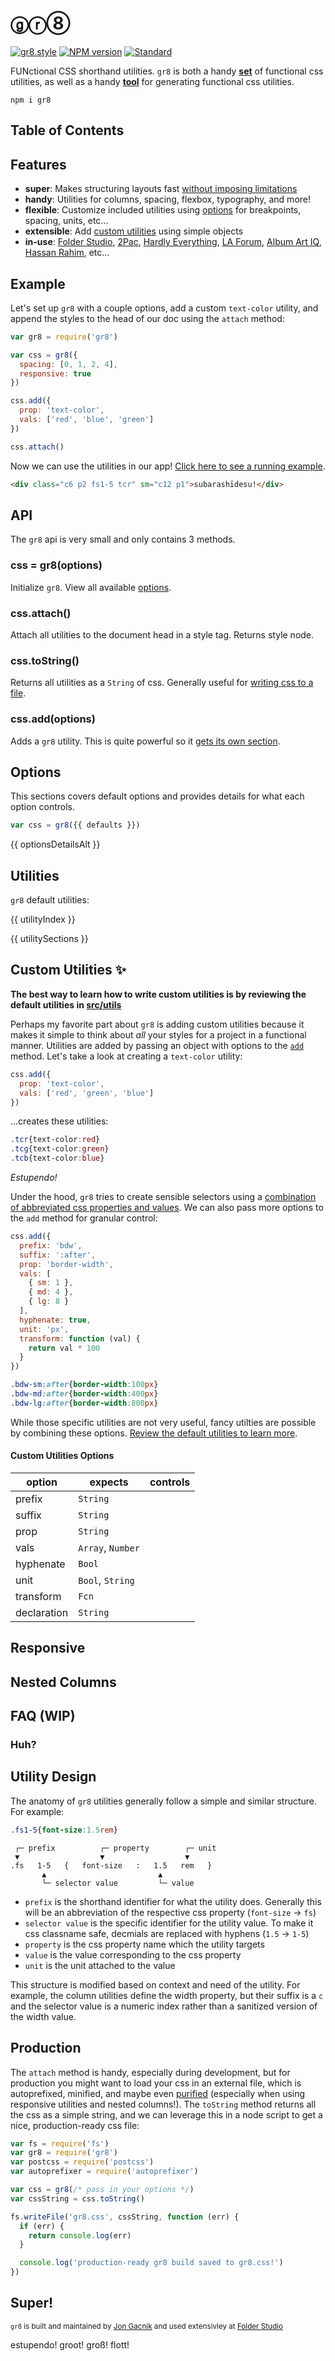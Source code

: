 # ⓖⓡ⑧

[![gr8.style](https://img.shields.io/badge/website-gr8.style-ff69b4.svg)]()
[![NPM version](https://img.shields.io/npm/v/gr8.svg)]()
[![Standard](https://img.shields.io/badge/code%20style-standard-brightgreen.svg)]()

FUNctional CSS shorthand utilities. `gr8` is both a handy [**set**](#utilities) of functional css utilities, as well as a handy [**tool**](#custom-utilities-) for generating functional css utilities.

```
npm i gr8
```

## Table of Contents

## Features
- **super**: Makes structuring layouts fast [without imposing limitations](#faq)
- **handy**: Utilities for columns, spacing, flexbox, typography, and more!
- **flexible**: Customize included utilities using [options](#options) for breakpoints, spacing, units, etc...
- **extensible**: Add [custom utilities](#custom-utilities-) using simple objects
- **in-use**: [Folder Studio](http://folderstudio.com), [2Pac](http://www.2pac.com/), [Hardly Everything](https://hardlyeverything.com), [LA Forum](http://laforum.org), [Album Art IQ](http://daily.redbullmusicacademy.com/specials/2016-album-art-iq/), [Hassan Rahim](http://hassanrahim.com/), etc...

## Example

Let's set up `gr8` with a couple options, add a custom `text-color` utility, and append the styles to the head of our doc using the `attach` method:

```js
var gr8 = require('gr8')

var css = gr8({
  spacing: [0, 1, 2, 4],
  responsive: true
})

css.add({
  prop: 'text-color',
  vals: ['red', 'blue', 'green']
})

css.attach()
```

Now we can use the utilities in our app! [Click here to see a running example]().

```html
<div class="c6 p2 fs1-5 tcr" sm="c12 p1">subarashīdesu!</div>
```

## API

The `gr8` api is very small and only contains 3 methods.

### css = gr8(options)

Initialize `gr8`. View all available [options](#options).

### css.attach()

Attach all utilities to the document head in a style tag. Returns style node.

### css.toString()

Returns all utilities as a `String` of css. Generally useful for [writing css to a file]().

### css.add(options)

Adds a `gr8` utility. This is quite powerful so it [gets its own section]().

## Options

This sections covers default options and provides details for what each option controls.

```js
var css = gr8({{ defaults }})
```

{{ optionsDetailsAlt }}

## Utilities

`gr8` default utilities:

{{ utilityIndex }}

{{ utilitySections }}

## Custom Utilities ✨

**The best way to learn how to write custom utilities is by reviewing the default utilities in [src/utils]()**

Perhaps my favorite part about `gr8` is adding custom utilities because it makes it simple to think about *all* your styles for a project in a functional manner. Utilities are added by passing an object with options to the [`add`](#css-add-options-) method. Let's take a look at creating a `text-color` utility:

```js
css.add({
  prop: 'text-color',
  vals: ['red', 'green', 'blue']
})
```

...creates these utilities:

```css
.tcr{text-color:red}
.tcg{text-color:green}
.tcb{text-color:blue}
```

*Estupendo!*

Under the hood, `gr8` tries to create sensible selectors using a [combination of abbreviated css properties and values](#utility-design). We can also pass more options to the `add` method for granular control:

```js
css.add({
  prefix: 'bdw',
  suffix: ':after',
  prop: 'border-width',
  vals: [
    { sm: 1 },
    { md: 4 },
    { lg: 8 }
  ],
  hyphenate: true,
  unit: 'px',
  transform: function (val) {
    return val * 100
  }
})
```

```css
.bdw-sm:after{border-width:100px}
.bdw-md:after{border-width:400px}
.bdw-lg:after{border-width:800px}
```

While those specific utilities are not very useful, fancy utilties are possible by combining these options. [Review the default utilities to learn more]().

#### Custom Utilities Options

| option | expects | controls |
| --- | --- | --- |
| prefix | `String` | |
| suffix | `String` | |
| prop | `String` | |
| vals | `Array`, `Number` | |
| hyphenate | `Bool` | |
| unit | `Bool`, `String` | |
| transform | `Fcn` | |
| declaration | `String` | |


## Responsive

## Nested Columns

## FAQ (WIP)

### Huh?



## Utility Design

The anatomy of `gr8` utilities generally follow a simple and similar structure. For example:

```css
.fs1-5{font-size:1.5rem}
```

```
 ┌─ prefix          ┌─ property        ┌─ unit
 ▼                  ▼                  ▼
.fs   1-5   {   font-size   :   1.5   rem   }
       ▲                         ▲
       └─ selector value         └─ value
```

- `prefix` is the shorthand identifier for what the utility does. Generally this will be an abbreviation of the respective css property (`font-size` → `fs`)
- `selector value` is the specific identifier for the utility value. To make it css classname safe, decmials are replaced with hyphens (`1.5` → `1-5`)
- `property` is the css property name which the utility targets
- `value` is the value corresponding to the css property
- `unit` is the unit attached to the value

This structure is modified based on context and need of the utility. For example, the column utilities define the width property, but their suffix is a `c` and the selector value is a numeric index rather than a sanitized version of the width value.

## Production

The `attach` method is handy, especially during development, but for production you might want to load your css in an external file, which is autoprefixed, minified, and maybe even [purified](https://www.npmjs.com/package/purify-css) (especially when using responsive utilities and nested columns!). The `toString` method returns all the css as a simple string, and we can leverage this in a node script to get a nice, production-ready css file:

```js
var fs = require('fs')
var gr8 = require('gr8')
var postcss = require('postcss')
var autoprefixer = require('autoprefixer')

var css = gr8(/* pass in your options */)
var cssString = css.toString()

fs.writeFile('gr8.css', cssString, function (err) {
  if (err) {
    return console.log(err)
  }

  console.log('production-ready gr8 build saved to gr8.css!')
})
```

## Super!

<small>`gr8` is built and maintained by [Jon Gacnik](http://jongacnik.com) and used extensivley at [Folder Studio](http://folderstudio.com)</small>


estupendo!
groot!
groß!
flott!
